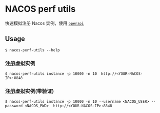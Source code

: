 # NACOS perf utils

快速模拟注册 Nacos 实例，使用 [`openapi`](https://nacos.io/zh-cn/docs/open-api.html)

## Usage
```
$ nacos-perf-utils --help
```

### 注册虚拟实例
```
$ nacos-perf-utils instance -p 10000 -n 10  http://<YOUR-NACOS-IP>:8848
```


### 注册虚拟实例(带验证)
```
$ nacos-perf-utils instance -p 10000 -n 10 --username <NACOS_USER> --password <NACOS_PWD>  http://<YOUR-NACOS-IP>:8848
```